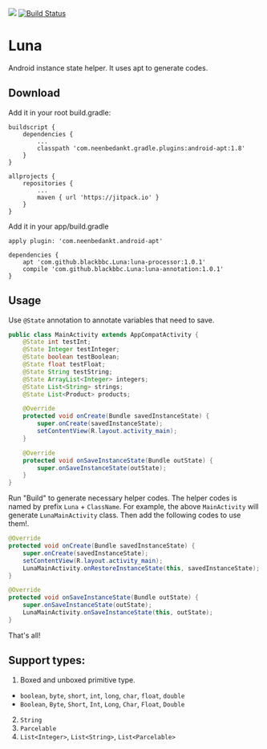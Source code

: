 [![](https://jitpack.io/v/blackbbc/Luna.svg)](https://jitpack.io/#blackbbc/Luna)
[![Build Status](https://travis-ci.org/blackbbc/Luna.svg?branch=master)](https://travis-ci.org/blackbbc/Luna)

# Luna
Android instance state helper. It uses apt to generate codes.

## Download
Add it in your root build.gradle:
```
buildscript {
    dependencies {
        ...
        classpath 'com.neenbedankt.gradle.plugins:android-apt:1.8'
    }
}

allprojects {
    repositories {
        ...
        maven { url 'https://jitpack.io' }
    }
}
```
Add it in your app/build.gradle
```
apply plugin: 'com.neenbedankt.android-apt'

dependencies {
    apt 'com.github.blackbbc.Luna:luna-processor:1.0.1'
    compile 'com.github.blackbbc.Luna:luna-annotation:1.0.1'
}
```

## Usage

Use `@State` annotation to annotate variables that need to save.
``` Java
public class MainActivity extends AppCompatActivity {
    @State int testInt;
    @State Integer testInteger;
    @State boolean testBoolean;
    @State float testFloat;
    @State String testString;
    @State ArrayList<Integer> integers;
    @State List<String> strings;
    @State List<Product> products;

    @Override
    protected void onCreate(Bundle savedInstanceState) {
        super.onCreate(savedInstanceState);
        setContentView(R.layout.activity_main);
    }

    @Override
    protected void onSaveInstanceState(Bundle outState) {
        super.onSaveInstanceState(outState);
    }
}
```

Run "Build" to generate necessary helper codes. The helper codes is named by prefix `Luna` + `ClassName`. For example, the above `MainActivity` will generate `LunaMainActivity` class. Then add the following codes to use them!.

```Java
@Override
protected void onCreate(Bundle savedInstanceState) {
    super.onCreate(savedInstanceState);
    setContentView(R.layout.activity_main);
    LunaMainActivity.onRestoreInstanceState(this, savedInstanceState);
}

@Override
protected void onSaveInstanceState(Bundle outState) {
    super.onSaveInstanceState(outState);
    LunaMainActivity.onSaveInstanceState(this, outState);
}
```

That's all!

## Support types:
1. Boxed and unboxed primitive type.
  - `boolean`, `byte`, `short`, `int`, `long`, `char`, `float`, `double`
  - `Boolean`, `Byte`, `Short`, `Int`, `Long`, `Char`, `Float`, `Double`
2. `String`
3. `Parcelable`
4. `List<Integer>`, `List<String>`, `List<Parcelable>`
